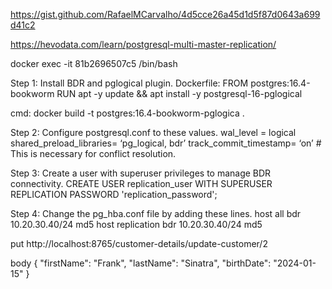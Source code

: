 https://gist.github.com/RafaelMCarvalho/4d5cce26a45d1d5f87d0643a699d41c2

https://hevodata.com/learn/postgresql-multi-master-replication/

docker exec -it 81b2696507c5 /bin/bash

Step 1: Install BDR and pglogical plugin.
Dockerfile:
FROM postgres:16.4-bookworm
RUN apt -y update && apt install -y postgresql-16-pglogical

cmd:
docker build -t postgres:16.4-bookworm-pglogica .

Step 2: Configure postgresql.conf to these values.
wal_level = logical
shared_preload_libraries= ‘pg_logical, bdr’
track_commit_timestamp= ‘on’  # This is necessary for conflict resolution.

Step 3: Create a user with superuser privileges to manage BDR connectivity.
CREATE USER replication_user WITH SUPERUSER REPLICATION PASSWORD 'replication_password';

Step 4: Change the pg_hba.conf file by adding these lines.
host   all         bdr   10.20.30.40/24   md5
host   replication bdr   10.20.30.40/24   md5

put http://localhost:8765/customer-details/update-customer/2

body {
    "firstName": "Frank",
    "lastName": "Sinatra",
    "birthDate": "2024-01-15"
}